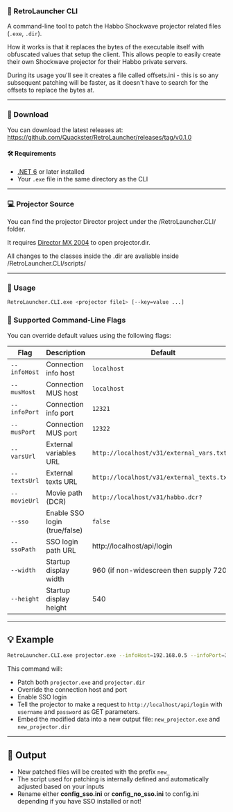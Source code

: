 ### 🎯 RetroLauncher CLI

A command-line tool to patch the Habbo Shockwave projector related files (`.exe`, `.dir`). 

How it works is that it replaces the bytes of the executable itself with obfuscated values that setup the client. This allows people to easily create their own Shockwave projector for their Habbo private servers.

During its usage you'll see it creates a file called offsets.ini - this is so any subsequent patching will be faster, as it doesn't have to search for the offsets to replace the bytes at.

---

### 📂 Download

You can download the latest releases at: https://github.com/Quackster/RetroLauncher/releases/tag/v0.1.0 

#### 🛠 Requirements

- [.NET 6](https://dotnet.microsoft.com/en-us/download/dotnet/6.0) or later installed
- Your `.exe` file in the same directory as the CLI

---

### 💻 Projector Source

You can find the projector Director project under the /RetroLauncher.CLI/ folder.

It requires [Director MX 2004](https://archive.org/details/director_mx_2004) to open projector.dir.

All changes to the classes inside the .dir are avaliable inside /RetroLauncher.CLI/scripts/

---

### 🚀 Usage

```bash
RetroLauncher.CLI.exe <projector file1> [--key=value ...]
```

### 🔧 Supported Command-Line Flags

You can override default values using the following flags:

| Flag         | Description                 | Default                                              |
|--------------|-----------------------------|------------------------------------------------------|
| `--infoHost` | Connection info host        | `localhost`                                          |
| `--musHost`  | Connection MUS host         | `localhost`                                          |
| `--infoPort` | Connection info port        | `12321`                                              |
| `--musPort`  | Connection MUS port         | `12322`                                              |
| `--varsUrl`  | External variables URL      | `http://localhost/v31/external_vars.txt?`            |
| `--textsUrl` | External texts URL          | `http://localhost/v31/external_texts.txt?`           |
| `--movieUrl` | Movie path (DCR)            | `http://localhost/v31/habbo.dcr?`                    |
| `--sso`      | Enable SSO login (true/false) | `false`                                           |
| `--ssoPath`  | SSO login path URL	         | http://localhost/api/login
| `--width`    | Startup display width	 | 960 (if non-widescreen then supply 720)
| `--height`   | Startup display height	 | 540

---

## 💡 Example

```bash
RetroLauncher.CLI.exe projector.exe --infoHost=192.168.0.5 --infoPort=3000 --sso=true --ssoPath=http://localhost/api/login
```

This command will:
- Patch both `projector.exe` and `projector.dir`
- Override the connection host and port
- Enable SSO login
- Tell the projector to make a request to ``http://localhost/api/login`` with ``username`` and ``password`` as GET parameters.
- Embed the modified data into a new output file: `new_projector.exe` and `new_projector.dir`

---

## 📁 Output

- New patched files will be created with the prefix `new_`
- The script used for patching is internally defined and automatically adjusted based on your inputs
- Rename either **config_sso.ini** or **config_no_sso.ini** to config.ini depending if you have SSO installed or not!
